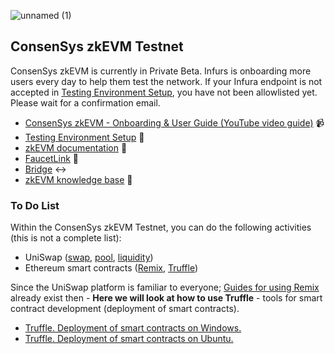 ![unnamed (1)](https://user-images.githubusercontent.com/30211801/223929060-42e1e046-fb52-46c4-98c7-601208f4e9e1.png)

## ConsenSys zkEVM Testnet
ConsenSys zkEVM is currently in Private Beta.  Infurs is onboarding more users every day to help them test the network. If your Infura endpoint is not accepted in [Testing Environment Setup](https://goerli.zkevm.consensys.net/), you have not been allowlisted yet. Please wait for a confirmation email.

- [ConsenSys zkEVM - Onboarding & User Guide (YouTube video guide)](https://youtu.be/O2j8x6yJfa4) 📹
- [Testing Environment Setup](https://goerli.zkevm.consensys.net/) 🔧
- [zkEVM documentation](https://docs.zkevm.consensys.net/) 📁
- [FaucetLink](https://faucetlink.to/goerli) 🚰
- [Bridge](https://bridge.goerli.zkevm.consensys.net/) ↔️
- [zkEVM knowledge base](https://support.infura.io/hc/en-us/categories/12206269831707-ConsenSys-zkEVM) 📗


### To Do List
Within the ConsenSys zkEVM Testnet, you can do the following activities (this is not a complete list):
- UniSwap ([swap](https://swap.goerli.zkevm.consensys.net/#/swap), [pool](https://swap.goerli.zkevm.consensys.net/#/add/ETH), [liquidity](https://swap.goerli.zkevm.consensys.net/#/pool/v2))
- Ethereum smart contracts ([Remix](https://remix.ethereum.org/), [Truffle](https://trufflesuite.com/))

Since the UniSwap platform is familiar to everyone; [Guides for using Remix](https://mirror.xyz/0xmantle.eth/fqShZvkflgNT5-iuniswLRlVWKl4pM7VTQojOt_Oass) already exist then - **Here we will look at how to use Truffle** - tools for smart contract development (deployment of smart contracts).
- [Truffle. Deployment of smart contracts on Windows.](https://github.com/AlexToTheSun/Validator_Activity/blob/main/Testnet-guides/ConsenSys-zkEVM/Truffle-zkEVM-Windows.md)
- [Truffle. Deployment of smart contracts on Ubuntu.](https://github.com/AlexToTheSun/Validator_Activity/blob/main/Testnet-guides/ConsenSys-zkEVM/Truffle-zkEVM-Ubuntu.md)

